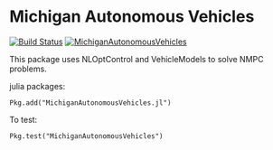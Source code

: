 # Michigan Autonomous Vehicles

[![Build Status](https://travis-ci.org/JuliaMPC/MichiganAutonomousVehicles.jl.svg?branch=master)](https://travis-ci.org/JuliaMPC/MichiganAutonomousVehicles.jl)
[![MichiganAutonomousVehicles](http://pkg.julialang.org/badges/MichiganAutonomousVehicles_0.6.svg)](http://pkg.julialang.org/detail/MichiganAutonomousVehicles)

This package uses NLOptControl and VehicleModels to solve NMPC problems.

julia packages:
```
Pkg.add("MichiganAutonomousVehicles.jl")
```

To test:
```
Pkg.test("MichiganAutonomousVehicles")
```
